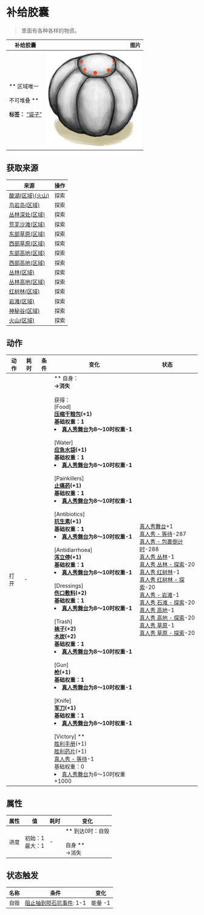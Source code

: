# 补给胶囊  
> 里面有各种各样的物资。  
  
  补给胶囊  |   图片   
 ----  |  ----:   
 ** 区域唯一 **<br><br>** 不可堆叠 **<br><br>**标签：**	[“袋子”](tag_Bag.md)  |  <img decoding="async" src="Sprite/TVCrate.png" href="a.md" style="max-width:300px;max-height:300px;">   
  
## 获取来源  
来源  |  操作  
----  |  ----  
[酸湖(区域)(火山)](AcidLake.md)  |  探索  
[鸟岩岛(区域)](BirdRock.md)  |  探索  
[丛林深处(区域)](DeepJungle.md)  |  探索  
[荒芜沙滩(区域)](DesolateBeach.md)  |  探索  
[东部草原(区域)](GrasslandsE.md)  |  探索  
[西部草原(区域)](GrasslandsW.md)  |  探索  
[东部高地(区域)](HighlandsEastern.md)  |  探索  
[西部高地(区域)](HighlandsWestern.md)  |  探索  
[丛林(区域)](Jungle.md)  |  探索  
[丛林高地(区域)](JungleHighlands.md)  |  探索  
[红树林(区域)](Mangroves.md)  |  探索  
[岩滩(区域)](Rocks.md)  |  探索  
[神秘谷(区域)](SecretValley.md)  |  探索  
[火山(区域)](Volcano.md)  |  探索  
## 动作  
动作  |  耗时  |  条件  |  变化  |  状态  
----  |  ----  |  ----  |  ----  |  ----  
打开<br>  |  -  |    |  ** 自身：**<br>→消失<br><br>** 获得： **<br>** [Food] **<br>  [压缩干粮包](FoodRationsPackage.md)(+1)<br>基础权重：1<li>[真人秀舞台](TV_Stage.md)为8～10时权重-1</li><br>** [Water] **<br>  [应急水袋](WaterRationsPackage.md)(+1)<br>基础权重：1<li>[真人秀舞台](TV_Stage.md)为8～10时权重-1</li><br>** [Painkillers] **<br>  [止痛药](Painkillers.md)(+1)<br>基础权重：1<li>[真人秀舞台](TV_Stage.md)为8～10时权重-1</li><br>** [Antibiotics] **<br>  [抗生素](Antibiotics.md)(+1)<br>基础权重：1<li>[真人秀舞台](TV_Stage.md)为8～10时权重-1</li><br>** [Antidiarrhoea] **<br>  [泻立停](AntiDiarrhoeaPills.md)(+1)<br>基础权重：1<li>[真人秀舞台](TV_Stage.md)为8～10时权重-1</li><br>** [Dressings] **<br>  [伤口敷料](WoundDressing.md)(+2)<br>基础权重：1<li>[真人秀舞台](TV_Stage.md)为8～10时权重-1</li><br>** [Trash] **<br>  [袜子](Socks.md)(+2)<br>  [木炭](Charcoal.md)(+2)<br>基础权重：1<li>[真人秀舞台](TV_Stage.md)为8～10时权重-1</li><br>** [Gun] **<br>  [枪](Gun.md)(+1)<br>基础权重：1<li>[真人秀舞台](TV_Stage.md)为8～10时权重-1</li><br>** [Knife] **<br>  [军刀](KnifeMilitary.md)(+1)<br>基础权重：1<li>[真人秀舞台](TV_Stage.md)为8～10时权重-1</li><br>** [Victory] **<br>  [胜利手册](TV_Leaflet.md)(+1)<br>  [胜利药片](VictoryPillsTV.md)(+1)<br>[真人秀 - 等待](TV_CounterWait.md)-1<br>基础权重：0<li>[真人秀舞台](TV_Stage.md)为8～10时权重+1000</li>  |  [真人秀舞台](TV_Stage.md)+1<br>[真人秀 - 等待](TV_CounterWait.md)-287<br>[真人秀 - 包裹倒计时](TV_CounterRush.md)-288<br>[真人秀 丛林](TV_Jungle.md)-1<br>[真人秀 丛林 - 探索](TV_JungleExplore.md)-20<br>[真人秀 红树林](TV_Mangroves.md)-1<br>[真人秀 红树林 - 探索](TV_MangrovesExplore.md)-20<br>[真人秀 - 岩滩](TV_Rocks.md)-1<br>[真人秀 石滩 - 探索](TV_RocksExplore.md)-20<br>[真人秀 高地](TV_Highlands.md)-1<br>[真人秀 高地 - 探索](TV_HighlandsExplore.md)-20<br>[真人秀 草原](TV_Grasslands.md)-1<br>[真人秀 草原 - 探索](TV_GrasslandsExplore.md)-20  
## 属性   
属性  |  值  |  耗时  |  变化  
----  |  ----  |  ----  |  ----  
进度  |  初始：1<br>最大：1  |  -  |  ** 到达0时：自毁 **<br><br>** 自身 **<br>→消失  
## 状态触发  
名称  |  条件  |  变化  
----  |  ----  |  ----  
自毁  |  [阻止抽到陨石坑事件](TV_CrateKiller.md): 1-1  |  能量  -1  


<script>document.title="补给胶囊 - 卡牌生存百科 Card Survival Wiki";</script>